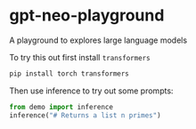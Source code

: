 # gpt-neo-playground
A playground to explores large language models

To try this out first install `transformers`

````bash
pip install torch transformers
````

Then use inference to try out some prompts:

````python
from demo import inference
inference("# Returns a list n primes")
````
